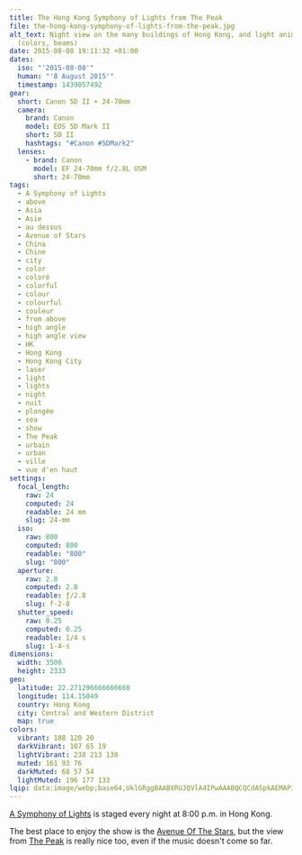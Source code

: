 ```yaml
---
title: The Hong Kong Symphony of Lights from The Peak
file: the-hong-kong-symphony-of-lights-from-the-peak.jpg
alt_text: Night view on the many buildings of Hong Kong, and light animations
  (colors, beams)
date: 2015-08-08 19:11:32 +01:00
dates:
  iso: "'2015-08-08'"
  human: "'8 August 2015'"
  timestamp: 1439057492
gear:
  short: Canon 5D II + 24-70mm
  camera:
    brand: Canon
    model: EOS 5D Mark II
    short: 5D II
    hashtags: "#Canon #5DMark2"
  lenses:
    - brand: Canon
      model: EF 24-70mm f/2.8L USM
      short: 24-70mm
tags:
  - A Symphony of Lights
  - above
  - Asia
  - Asie
  - au dessus
  - Avenue of Stars
  - China
  - Chine
  - city
  - color
  - coloré
  - colorful
  - colour
  - colourful
  - couleur
  - from above
  - high angle
  - high angle view
  - HK
  - Hong Kong
  - Hong Kong City
  - laser
  - light
  - lights
  - night
  - nuit
  - plongée
  - sea
  - show
  - The Peak
  - urbain
  - urban
  - ville
  - vue d'en haut
settings:
  focal_length:
    raw: 24
    computed: 24
    readable: 24 mm
    slug: 24-mm
  iso:
    raw: 800
    computed: 800
    readable: "800"
    slug: "800"
  aperture:
    raw: 2.8
    computed: 2.8
    readable: ƒ/2.8
    slug: f-2-8
  shutter_speed:
    raw: 0.25
    computed: 0.25
    readable: 1/4 s
    slug: 1-4-s
dimensions:
  width: 3500
  height: 2333
geo:
  latitude: 22.271296666666668
  longitude: 114.15049
  country: Hong Kong
  city: Central and Western District
  map: true
colors:
  vibrant: 188 120 20
  darkVibrant: 107 65 19
  lightVibrant: 238 213 138
  muted: 161 93 76
  darkMuted: 68 57 54
  lightMuted: 196 177 133
lqip: data:image/webp;base64,UklGRggBAABXRUJQVlA4IPwAAABQCQCdASpkAEMAP3GmwVi7ti+jsHjrS3AuCWUA0FQ8ewIKXHWdxmh+9TdeAhkpvlOGVuEyRol7MFCBGRlz6CQBSFZ2410Fv5bDI4oeRxpPABpYgAD+7RzxIGa2a2yNoNXeN1X7F+6UaAyYyFtxY9BUtXyE35QgqM29AJ8TM6IRziotEvrE8gSk2m9ppi/YDObA6pve+Mp7Rfoyuk55Mm47SHCILbgVnfWhnqhpLvo2pQiS5xbIpiUH9YscWBqui3aVh9avV/ysiNbMAbsWvtB+WaaUYQwZgX9Z3aplI0kuPwkAn79CTJ4qh5aLTVnxEM911s5793QGigAAAAA=
---
```


<a href="http://www.tourism.gov.hk/symphony/english/details/details.html">A Symphony of Lights</a> is staged every night at 8:00 p.m. in Hong Kong.

The best place to enjoy the show is the <a href="http://www.avenueofstars.com.hk/eng/home.asp">Avenue Of The Stars</a>, but the view from <a href="http://www.discoverhongkong.com/eng/see-do/highlight-attractions/top-10/the-peak.jsp">The Peak</a> is really nice too, even if the music doesn't come so far.

